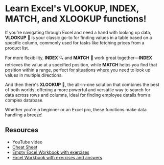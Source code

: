 # Learn Excel's VLOOKUP, INDEX, MATCH, and XLOOKUP functions!

If you're navigating through Excel and need a hand with looking up data, **VLOOKUP** 🧐 is your classic go-to for finding values in a table based on a specific column, commonly used for tasks like fetching prices from a product list. 

For more flexibility, **INDEX** 🔍 and **MATCH** 🧩 work great together—**INDEX** retrieves the value at a specified position, while **MATCH** helps you find that position within a range, perfect for situations where you need to look up values in multiple directions. 

And then there's **XLOOKUP** 🚀, the all-in-one solution that combines the best of both worlds, offering a more powerful and versatile way to search for data across rows and columns, ideal for finding employee details from a complex database. 

Whether you're a beginner or an Excel pro, these functions make data handling a breeze!

## Resources

- YouTube video
- [Cheat Sheet](https://nbviewer.org/github/missfactorial/Excel-VLOOKUP-INDEX-MATCH-XLOOKUP/blob/main/Cheat%20Sheet%20-%20VLOOKUP%2C%20INDEX%2C%20MATCH%2C%20XLOOKUP.pdf)
- [Empty Excel Workbook with exercises](https://nbviewer.org/github/missfactorial/Excel-VLOOKUP-INDEX-MATCH-XLOOKUP/blob/main/EMPTY%20-%20VLOOKUP%2C%20INDEX%2C%20MATCH.xlsx)
- [Excel Workbook with exercises and answers](https://nbviewer.org/github/missfactorial/Excel-VLOOKUP-INDEX-MATCH-XLOOKUP/blob/main/VLOOKUP%2C%20INDEX%2C%20MATCH.xlsx)

